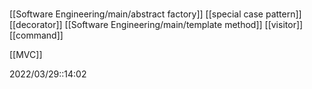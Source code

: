 # 
[[Software Engineering/main/abstract factory]]
[[special case pattern]]
[[decorator]]
[[Software Engineering/main/template method]]
[[visitor]]
[[command]]

[[MVC]]

2022/03/29::14:02
